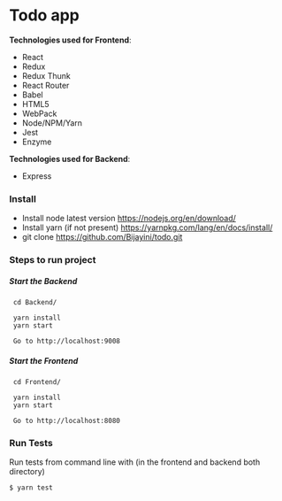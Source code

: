 # Todo app

**Technologies used for Frontend**:
* React
* Redux
* Redux Thunk
* React Router
* Babel
* HTML5
* WebPack
* Node/NPM/Yarn
* Jest
* Enzyme

**Technologies used for Backend**:
* Express


### Install
* Install node latest version
    https://nodejs.org/en/download/
* Install yarn (if not present)
    https://yarnpkg.com/lang/en/docs/install/
* git clone 
    https://github.com/Bijayini/todo.git
    
### Steps to run project    

##### Start the Backend

```shell
 cd Backend/
 
 yarn install
 yarn start
 
 Go to http://localhost:9008
```

##### Start the Frontend

```shell
 cd Frontend/  
 
 yarn install
 yarn start
 
 Go to http://localhost:8080
```
    

### Run Tests
Run tests from command line with (in the frontend and backend both directory)
```
$ yarn test
``` 

